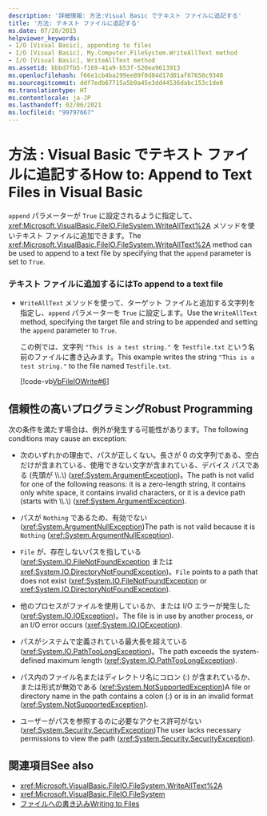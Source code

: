```yaml
---
description: '詳細情報: 方法:Visual Basic でテキスト ファイルに追記する'
title: '方法: テキスト ファイルに追記する'
ms.date: 07/20/2015
helpviewer_keywords:
- I/O [Visual Basic], appending to files
- I/O [Visual Basic], My.Computer.FileSystem.WriteAllText method
- I/O [Visual Basic], WriteAllText method
ms.assetid: bbbd7fb5-f169-41a9-b53f-520ea9613913
ms.openlocfilehash: f66e1cb4ba299ee89f0d84d17d01af67650c9340
ms.sourcegitcommit: ddf7edb67715a5b9a45e3dd44536dabc153c1de0
ms.translationtype: HT
ms.contentlocale: ja-JP
ms.lasthandoff: 02/06/2021
ms.locfileid: "99797667"
---
```

# <a name="how-to-append-to-text-files-in-visual-basic"></a><span data-ttu-id="67b8c-103">方法 : Visual Basic でテキスト ファイルに追記する</span><span class="sxs-lookup"><span data-stu-id="67b8c-103">How to: Append to Text Files in Visual Basic</span></span>

<span data-ttu-id="67b8c-104">`append` パラメーターが `True` に設定されるように指定して、<xref:Microsoft.VisualBasic.FileIO.FileSystem.WriteAllText%2A> メソッドを使いテキスト ファイルに追加できます。</span><span class="sxs-lookup"><span data-stu-id="67b8c-104">The <xref:Microsoft.VisualBasic.FileIO.FileSystem.WriteAllText%2A> method can be used to append to a text file by specifying that the `append` parameter is set to `True`.</span></span>  
  
### <a name="to-append-to-a-text-file"></a><span data-ttu-id="67b8c-105">テキスト ファイルに追加するには</span><span class="sxs-lookup"><span data-stu-id="67b8c-105">To append to a text file</span></span>  
  
- <span data-ttu-id="67b8c-106">`WriteAllText` メソッドを使って、ターゲット ファイルと追加する文字列を指定し、`append` パラメーターを `True` に設定します。</span><span class="sxs-lookup"><span data-stu-id="67b8c-106">Use the `WriteAllText` method, specifying the target file and string to be appended and setting the `append` parameter to `True`.</span></span>  
  
     <span data-ttu-id="67b8c-107">この例では、文字列 `"This is a test string."` を `Testfile.txt` という名前のファイルに書き込みます。</span><span class="sxs-lookup"><span data-stu-id="67b8c-107">This example writes the string `"This is a test string."` to the file named `Testfile.txt`.</span></span>  
  
     [!code-vb[VbFileIOWrite#6](~/samples/snippets/visualbasic/VS_Snippets_VBCSharp/VbFileIOWrite/VB/Class1.vb#6)]  
  
## <a name="robust-programming"></a><span data-ttu-id="67b8c-108">信頼性の高いプログラミング</span><span class="sxs-lookup"><span data-stu-id="67b8c-108">Robust Programming</span></span>  

 <span data-ttu-id="67b8c-109">次の条件を満たす場合は、例外が発生する可能性があります。</span><span class="sxs-lookup"><span data-stu-id="67b8c-109">The following conditions may cause an exception:</span></span>  
  
- <span data-ttu-id="67b8c-110">次のいずれかの理由で、パスが正しくない。長さが 0 の文字列である、空白だけが含まれている、使用できない文字が含まれている、デバイス パスである (先頭が \\\\.\\) (<xref:System.ArgumentException>)。</span><span class="sxs-lookup"><span data-stu-id="67b8c-110">The path is not valid for one of the following reasons: it is a zero-length string, it contains only white space, it contains invalid characters, or it is a device path (starts with \\\\.\\) (<xref:System.ArgumentException>).</span></span>  
  
- <span data-ttu-id="67b8c-111">パスが `Nothing` であるため、有効でない (<xref:System.ArgumentNullException>)</span><span class="sxs-lookup"><span data-stu-id="67b8c-111">The path is not valid because it is `Nothing` (<xref:System.ArgumentNullException>).</span></span>  
  
- <span data-ttu-id="67b8c-112">`File` が、存在しないパスを指している (<xref:System.IO.FileNotFoundException> または <xref:System.IO.DirectoryNotFoundException>)。</span><span class="sxs-lookup"><span data-stu-id="67b8c-112">`File` points to a path that does not exist (<xref:System.IO.FileNotFoundException> or <xref:System.IO.DirectoryNotFoundException>).</span></span>  
  
- <span data-ttu-id="67b8c-113">他のプロセスがファイルを使用しているか、または I/O エラーが発生した (<xref:System.IO.IOException>)。</span><span class="sxs-lookup"><span data-stu-id="67b8c-113">The file is in use by another process, or an I/O error occurs (<xref:System.IO.IOException>).</span></span>  
  
- <span data-ttu-id="67b8c-114">パスがシステムで定義されている最大長を超えている (<xref:System.IO.PathTooLongException>)。</span><span class="sxs-lookup"><span data-stu-id="67b8c-114">The path exceeds the system-defined maximum length (<xref:System.IO.PathTooLongException>).</span></span>  
  
- <span data-ttu-id="67b8c-115">パス内のファイル名またはディレクトリ名にコロン (:) が含まれているか、または形式が無効である (<xref:System.NotSupportedException>)</span><span class="sxs-lookup"><span data-stu-id="67b8c-115">A file or directory name in the path contains a colon (:) or is in an invalid format (<xref:System.NotSupportedException>).</span></span>  
  
- <span data-ttu-id="67b8c-116">ユーザーがパスを参照するのに必要なアクセス許可がない (<xref:System.Security.SecurityException>)</span><span class="sxs-lookup"><span data-stu-id="67b8c-116">The user lacks necessary permissions to view the path (<xref:System.Security.SecurityException>).</span></span>  
  
## <a name="see-also"></a><span data-ttu-id="67b8c-117">関連項目</span><span class="sxs-lookup"><span data-stu-id="67b8c-117">See also</span></span>

- <xref:Microsoft.VisualBasic.FileIO.FileSystem.WriteAllText%2A>
- <xref:Microsoft.VisualBasic.FileIO.FileSystem>
- [<span data-ttu-id="67b8c-118">ファイルへの書き込み</span><span class="sxs-lookup"><span data-stu-id="67b8c-118">Writing to Files</span></span>](writing-to-files.md)
